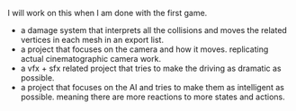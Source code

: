 I will work on this when I am done with the first game.

- a damage system that interprets all the collisions and moves the related vertices in each mesh in an export list.
- a project that focuses on the camera and how it moves. replicating actual cinematographic camera work.
- a vfx + sfx related project that tries to make the driving as dramatic as possible.
- a project that focuses on the AI and tries to make them as intelligent as possible.
	  meaning there are more reactions to more states and actions.

